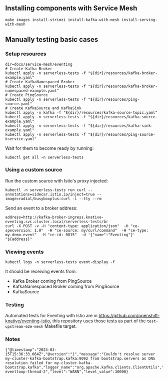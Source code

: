 ## Installing components with Service Mesh

```shell
make images install-strimzi install-kafka-with-mesh install-serving-with-mesh
```

## Manually testing basic cases

### Setup resources

```shell
dir=docs/service-mesh/eventing
# Create Kafka Broker
kubectl apply -n serverless-tests -f "${dir}/resources/kafka-broker-example.yaml"
# Create KafkaNamespaced Broker
kubectl apply -n serverless-tests -f "${dir}/resources/kafka-broker-namespaced-example.yaml"
# Create PingSource
kubectl apply -n serverless-tests -f "${dir}/resources/ping-source.yaml"
# Create KafkaSource and KafkaSink
kubectl apply -n kafka -f "${dir}/resources/kafka-source-topic.yaml"
kubectl apply -n serverless-tests -f "${dir}/resources/kafka-source-example.yaml"
kubectl apply -n serverless-tests -f "${dir}/resources/kafka-sink-example.yaml"
kubectl apply -n serverless-tests -f "${dir}/resources/ping-source-kservice.yaml"
```

Wait for them to become ready by running:

```shell
kubectl get all -n serverless-tests
```

### Using a custom source

Run the custom source with Istio's proxy injected:

```shell
kubectl -n serverless-tests run curl --annotations=sidecar.istio.io/inject=true --image=radial/busyboxplus:curl -i --tty --rm
```

Send an event to a broker address:

```shell
address=http://kafka-broker-ingress.knative-eventing.svc.cluster.local/serverless-tests/br
curl -X POST -v -H "content-type: application/json"  -H "ce-specversion: 1.0"  -H "ce-source: my/curl/command"  -H "ce-type: my.demo.event"  -H "ce-id: 0815"  -d '{"name":"Eventing"}' "${address}"
```

### Viewing events

```shell
kubectl logs -n serverless-tests event-display -f
```

It should be receiving events from:

- Kafka Broker coming from PingSource
- KafkaNamespaced Broker coming from PingSource
- KafkaSource

### Testing

Automated tests for Eventing with Istio are in https://github.com/openshift-knative/eventing-istio,
this repository uses those tests as part of the `test-upstream-e2e-mesh` Makefile target.

### Notes

```shell
{"@timestamp":"2023-03-15T15:36:33.064Z","@version":"1","message":"Couldn't resolve server my-cluster-kafka-bootstrap.kafka:9092 from bootstrap.servers as DNS resolution failed for my-cluster-kafka-bootstrap.kafka","logger_name":"org.apache.kafka.clients.ClientUtils","thread_name":"vert.x-eventloop-thread-2","level":"WARN","level_value":30000}
```
